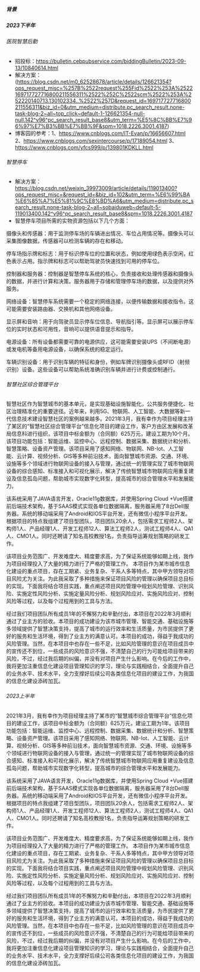 ##### 背景
##### 2023下半年
######   医院智慧后勤
* 招投标：https://bulletin.cebpubservice.com/biddingBulletin/2023-09-13/10840614.html
* 解决方案：(https://blog.csdn.net/m0_62528678/article/details/126621354?ops_request_misc=%257B%2522request%255Fid%2522%253A%2522169717727716800211556311%2522%252C%2522scm%2522%253A%252220140713.130102334..%2522%257D&request_id=169717727716800211556311&biz_id=0&utm_medium=distribute.pc_search_result.none-task-blog-2~all~top_click~default-1-126621354-null-null.142^v96^pc_search_result_base8&utm_term=%E5%8C%BB%E7%96%97%E7%B3%BB%E7%BB%9F&spm=1018.2226.3001.4187)
* 博客园的参考：1、https://www.cnblogs.com/IT-Evan/p/16656607.html
  2、https://www.cnblogs.com/sexintercourse/p/17189054.html
  3、https://www.cnblogs.com/yfcs999/p/139801KDKLL.html
######  智慧停车
* 解决方案：https://blog.csdn.net/weixin_39973009/article/details/119013400?ops_request_misc=&request_id=&biz_id=102&utm_term=%E6%99%BA%E6%85%A7%E5%81%9C%E8%BD%A6&utm_medium=distribute.pc_search_result.none-task-blog-2~all~sobaiduweb~default-5-119013400.142^v96^pc_search_result_base8&spm=1018.2226.3001.4187
* 智慧停车项目所需的实物资源包括以下几个方面：

摄像头和传感器：用于监测停车场的车辆进出情况、车位占用情况等。摄像头可以采集图像数据，传感器可以检测车辆的存在和移动。

停车场指示牌和标志：用于标识停车位的位置和状态，例如使用绿色表示空闲，红色表示占用。指示牌和标志可以帮助驾驶员快速找到可用的停车位。

控制器和服务器：控制器是智慧停车系统的核心，负责接收和处理传感器和摄像头的数据，并进行计算和决策。服务器用于存储和管理停车场的数据，以及提供对外服务。

网络设备：智慧停车系统需要一个稳定的网络连接，以便传输数据和接收指令。这可能需要安装路由器、交换机和其他网络设备。

显示屏和音响：用于向驾驶员显示停车位信息、导航指引等。显示屏可以展示停车位的实时状态和可用性，音响可以提供语音提示和指导。

电源设备：所有设备都需要可靠的电源供应，这可能需要安装UPS（不间断电源）或发电机等备用电源设备，以确保系统的稳定运行。

车辆识别设备：用于识别车辆的特征和身份，例如车牌识别摄像头或RFID（射频识别）设备。这些设备可以帮助系统准确识别车辆并进行计费或控制通行。


######   智慧社区综合管理平台
智慧社区作为智慧城市的基本单元，是实现基础设施智能化，公共服务便捷化、社区治理精准化的重要途径。近年来，利用5G、物联网、人工智能、大数据等新一代信息技术建设智慧社区的案例越来越多。2021年3月，我有幸作为项目经理主持了某区的“智慧社区综合管理平台”信息化项目的建设工作，客户方由区发展和改革局信息科进行组织，该项目中标金额为（合同额）625万元，建设工期为10个月。
该项目功能包括：智能运维、监控中心、远程控制、数据采集、数据统计和分析、智慧策略、设备资产管理。该项目采用了感知网络、物联网、NB-Iot、人工智能、云计算、视频分析、GIS等多种前沿技术，面向智慧城市资源、交通、环境、设施等多个领域进行物联网设备的接入与管理，通过统一的管理实现了城市物联网设备的综合感知、标准接入和可视化展示，解决了传统智慧城市物联网应用重复建设及信息孤岛问题，帮助城市实现数字化转型，提高城市的综合管理水平和发展能力。

该系统采用了JAVA语言开发，Oracle11g数据库，并使用Spring Cloud +Vue搭建前后端技术架构，基于SAAS模式实现各单位数据隔离，服务器采用了8台Dell服务器。系统的移动端采用了Android和IOS平台开发，还有微信小程序平台开发。根据项目的特点我组建了项目型团队，项目团队20余人，包括需求工程师2人、架构师1人、产品经理1人、开发工程师12人、算法工程师2人，测试工程师4人、QA1人、CMO1人。同时还聘请了知名高校教授1名，负责指导运筹规划策略的研发工作。

该项目业务范围广、开发难度大、精度要求高，为了保证系统能够如期上线，我作为项目经理投入了大量的精力进行了严格的管理工作。
本项目作为某市城市信息化建设的重点项目，存在工期紧、业务复杂、干系人多等特点，其中甲方领导对项目风险尤为关注。为此我采取了多种措施来保证项目风险的管理以确保项目总目标的实现。下面我将结合项目实践，重点阐述项目风险管理中规划风险管理、识别风险、实施定性风险分析、实施定量风险分析、规划风险应对、实施风险应对、控制风险等过程，以及每个过程用到的工具与方法。

经过我们项目团队所有成员1年的不懈努力和辛勤付出，本项目在2022年3月顺利通过了业主方的验收。本项目的成功建设为该市城市管理、智能交通、基础设施等多领域提供了智慧决策支持，提高了城市的运行效率和生活质量，为市民提供了更好的服务和生活环境，得到了业主方的满意认可。本项目的成功，得益于我成功的风险管理。当然，在本项目中也存在一些不足，比如风险管理的意识在项目成员中的宣传还不到位，一些成员的风险意识不强，不清楚自己的行为可能给项目带来的风险，不过，经过我后期的纠偏，并没有对项目产生什么影响。在今后的工作中，我将更加注重信息化建设项目管理知识的学习，理论与实践相结合，全面提升自己的业务水平、技术水平，全力支撑好后续公司各类信息化项目的建设工作，为我国的信息化建设添砖加瓦。

###### 2023上半年
2021年3月，我有幸作为项目经理主持了某市的“智慧城市综合管理平台”信息化项目的建设工作，该项目中标金额为（合同额）625万元，建设工期为1年。该项目功能包括：智能运维、监控中心、远程控制、数据采集、数据统计和分析、智慧策略、设备资产管理。该项目采用了感知网络、物联网、NB-Iot、人工智能、云计算、视频分析、GIS等多种前沿技术，面向智慧城市资源、交通、环境、设施等多个领域进行物联网设备的接入与管理，通过统一的管理实现了城市物联网设备的综合感知、标准接入和可视化展示，解决了传统智慧城市物联网应用重复建设及信息孤岛问题，帮助城市实现数字化转型，提高城市的综合管理水平和发展能力。

该系统采用了JAVA语言开发，Oracle11g数据库，并使用Spring Cloud +Vue搭建前后端技术架构，基于SAAS模式实现各单位数据隔离，服务器采用了8台Dell服务器。系统的移动端采用了Android和IOS平台开发，还有微信小程序平台开发。根据项目的特点我组建了项目型团队，项目团队20余人，包括需求工程师2人、架构师1人、产品经理1人、开发工程师12人、算法工程师2人，测试工程师4人、QA1人、CMO1人。同时还聘请了知名高校教授1名，负责指导运筹规划策略的研发工作。

该项目业务范围广、开发难度大、精度要求高，为了保证系统能够如期上线，我作为项目经理投入了大量的精力进行了严格的管理工作。
本项目作为某市城市信息化建设的重点项目，存在工期紧、业务复杂、干系人多等特点，其中甲方领导对项目风险尤为关注。为此我采取了多种措施来保证项目风险的管理以确保项目总目标的实现。下面我将结合项目实践，重点阐述项目风险管理中规划风险管理、识别风险、实施定性风险分析、实施定量风险分析、规划风险应对、实施风险应对、控制风险等过程，以及每个过程用到的工具与方法。

经过我们项目团队所有成员1年的不懈努力和辛勤付出，本项目在2022年3月顺利通过了业主方的验收。本项目的成功建设为该市城市管理、智能交通、基础设施等多领域提供了智慧决策支持，提高了城市的运行效率和生活质量，为市民提供了更好的服务和生活环境，得到了业主方的满意认可。本项目的成功，得益于我成功的风险管理。当然，在本项目中也存在一些不足，比如风险管理的意识在项目成员中的宣传还不到位，一些成员的风险意识不强，不清楚自己的行为可能给项目带来的风险，不过，经过我后期的纠偏，并没有对项目产生什么影响。在今后的工作中，我将更加注重信息化建设项目管理知识的学习，理论与实践相结合，全面提升自己的业务水平、技术水平，全力支撑好后续公司各类信息化项目的建设工作，为我国的信息化建设添砖加瓦。